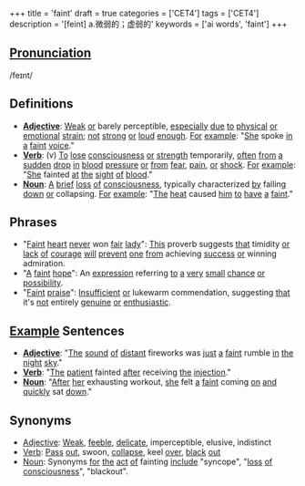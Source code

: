 +++
title = 'faint'
draft = true
categories = ['CET4']
tags = ['CET4']
description = '[feint] a.微弱的；虚弱的'
keywords = ['ai words', 'faint']
+++

## [Pronunciation](/post/pronunciation/)
/feɪnt/

## Definitions
- **[Adjective](/post/adjective/)**: [Weak](/post/weak/) [or](/post/or/) barely perceptible, [especially](/post/especially/) [due](/post/due/) [to](/post/to/) [physical](/post/physical/) [or](/post/or/) [emotional](/post/emotional/) [strain](/post/strain/); [not](/post/not/) [strong](/post/strong/) [or](/post/or/) [loud](/post/loud/) [enough](/post/enough/). [For](/post/for/) [example](/post/example/): "[She](/post/she/) spoke [in](/post/in/) [a](/post/a/) [faint](/post/faint/) [voice](/post/voice/)."
- **[Verb](/post/verb/)**: (v) [To](/post/to/) [lose](/post/lose/) [consciousness](/post/consciousness/) [or](/post/or/) [strength](/post/strength/) temporarily, [often](/post/often/) [from](/post/from/) [a](/post/a/) [sudden](/post/sudden/) [drop](/post/drop/) [in](/post/in/) [blood](/post/blood/) [pressure](/post/pressure/) [or](/post/or/) [from](/post/from/) [fear](/post/fear/), [pain](/post/pain/), [or](/post/or/) [shock](/post/shock/). [For](/post/for/) [example](/post/example/): "[She](/post/she/) fainted [at](/post/at/) [the](/post/the/) [sight](/post/sight/) [of](/post/of/) [blood](/post/blood/)."
- **[Noun](/post/noun/)**: [A](/post/a/) [brief](/post/brief/) [loss](/post/loss/) [of](/post/of/) [consciousness](/post/consciousness/), typically characterized [by](/post/by/) falling [down](/post/down/) [or](/post/or/) collapsing. [For](/post/for/) [example](/post/example/): "[The](/post/the/) [heat](/post/heat/) caused [him](/post/him/) [to](/post/to/) [have](/post/have/) [a](/post/a/) [faint](/post/faint/)."

## Phrases
- "[Faint](/post/faint/) [heart](/post/heart/) [never](/post/never/) won [fair](/post/fair/) [lady](/post/lady/)": [This](/post/this/) proverb suggests [that](/post/that/) timidity [or](/post/or/) [lack](/post/lack/) [of](/post/of/) [courage](/post/courage/) [will](/post/will/) [prevent](/post/prevent/) [one](/post/one/) [from](/post/from/) achieving [success](/post/success/) [or](/post/or/) winning admiration.
- "[A](/post/a/) [faint](/post/faint/) [hope](/post/hope/)": An [expression](/post/expression/) referring [to](/post/to/) [a](/post/a/) [very](/post/very/) [small](/post/small/) [chance](/post/chance/) [or](/post/or/) [possibility](/post/possibility/).
- "[Faint](/post/faint/) [praise](/post/praise/)": [Insufficient](/post/insufficient/) [or](/post/or/) lukewarm commendation, suggesting [that](/post/that/) it's [not](/post/not/) entirely [genuine](/post/genuine/) [or](/post/or/) [enthusiastic](/post/enthusiastic/).

## [Example](/post/example/) Sentences
- **[Adjective](/post/adjective/)**: "[The](/post/the/) [sound](/post/sound/) [of](/post/of/) [distant](/post/distant/) fireworks was [just](/post/just/) [a](/post/a/) [faint](/post/faint/) rumble [in](/post/in/) [the](/post/the/) [night](/post/night/) [sky](/post/sky/)."
- **[Verb](/post/verb/)**: "[The](/post/the/) [patient](/post/patient/) fainted [after](/post/after/) receiving [the](/post/the/) [injection](/post/injection/)."
- **[Noun](/post/noun/)**: "[After](/post/after/) [her](/post/her/) exhausting workout, [she](/post/she/) felt [a](/post/a/) [faint](/post/faint/) coming [on](/post/on/) [and](/post/and/) [quickly](/post/quickly/) sat [down](/post/down/)."

## Synonyms
- [Adjective](/post/adjective/): [Weak](/post/weak/), [feeble](/post/feeble/), [delicate](/post/delicate/), imperceptible, elusive, indistinct
- [Verb](/post/verb/): [Pass](/post/pass/) [out](/post/out/), swoon, [collapse](/post/collapse/), keel [over](/post/over/), [black](/post/black/) [out](/post/out/)
- [Noun](/post/noun/): Synonyms [for](/post/for/) [the](/post/the/) [act](/post/act/) [of](/post/of/) fainting [include](/post/include/) "syncope", "[loss](/post/loss/) [of](/post/of/) [consciousness](/post/consciousness/)", "blackout".
